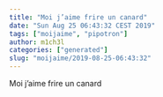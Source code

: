 ```yaml
---
title: "Moi j’aime frire un canard"
date: "Sun Aug 25 06:43:32 CEST 2019"
tags: ["moijaime", "pipotron"]
author: m1ch3l
categories: ["generated"]
slug: "moijaime/2019-08-25-06:43:32"
---
```


Moi j’aime frire un canard
